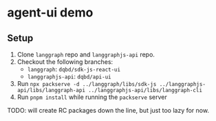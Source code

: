 # agent-ui demo

## Setup

1. Clone `langgraph` repo and `langgraphjs-api` repo. 
1. Checkout the following branches:
   - `langgraph`: `dqbd/sdk-js-react-ui`
   - `langgraphjs-api`: `dqbd/api-ui`
1. Run `npx packserve -d ../langgraph/libs/sdk-js ../langgraphjs-api/libs/langgraph-api ../langgraphjs-api/libs/langgraph-cli`
1. Run `pnpm install` while running the `packserve` server

TODO: will create RC packages down the line, but just too lazy for now.